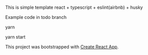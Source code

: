 This is simple template react + typescript + eslint(airbnb) + husky

Example code in todo branch

yarn

yarn start

This project was bootstrapped with [Create React App](https://github.com/facebook/create-react-app).
